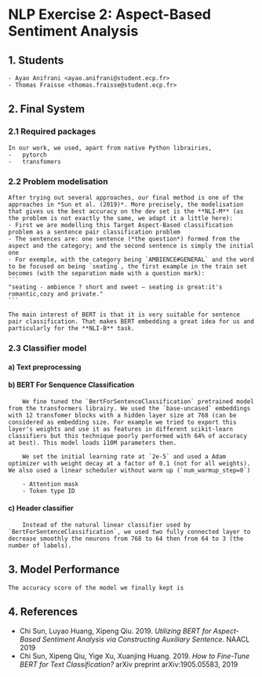 # NLP Exercise 2: Aspect-Based Sentiment Analysis

## 1. Students

	- Ayao Anifrani <ayao.anifrani@student.ecp.fr>
	- Thomas Fraisse <thomas.fraisse@student.ecp.fr>

## 2. Final System

### 2.1 Required packages
	
	In our work, we used, apart from native Python librairies,
	- 	pytorch
	-	transfomers

### 2.2 Problem modelisation
	
	After trying out several approaches, our final method is one of the approaches in *Sun et al. (2019)*. More precisely, the modelisation that gives us the best accuracy on the dev set is the **NLI-M** (as the problem is not exactly the same, we adapt it a little here):
	- First we are modelling this Target Aspect-Based classification problem as a sentence pair classification problem
	- The sentences are: one sentence (*the question*) formed from the aspect and the category; and the second sentence is simply the initial one
	- For exemple, with the category being `AMBIENCE#GENERAL` and the word to be focused on being `seating`, the first example in the train set becomes (with the separation made with a question mark): 
	```
	"seating - ambience ? short and sweet – seating is great:it's romantic,cozy and private."
	```
	
	The main interest of BERT is that it is very suitable for sentence pair classification. That makes BERT embedding a great idea for us and particularly for the **NLI-B** task.

### 2.3 Classifier model

#### a) Text preprocessing

#### b) BERT For Senquence Classification

		We fine tuned the `BertForSentenceClassification` pretrained model from the transformers librairy. We used the `base-uncased` embeddings with 12 transfomer blocks with a hidden layer size at 768 (can be considered as embedding size. For example we tried to export this layer's weights and use it as features in different scikit-learn classifiers but this technique poorly performed with 64% of accuracy at best). This model loads 110M parameters then.
		
		We set the initial learning rate at `2e-5` and used a Adam optimizer with weight decay at a factor of 0.1 (not for all weights). We also used a linear scheduler without warm up (`num_warmup_step=0`)
		
		- Attention mask
		- Token type ID

#### c) Header classifier
		
		Instead of the natural linear classifier used by `BertForSentenceClassification`, we used two fully connected layer to decrease smoothly the neurons from 768 to 64 then from 64 to 3 (the number of labels).

## 3. Model Performance
	
	The accuracy score of the model we finally kept is

## 4. References

-	Chi Sun, Luyao Huang, Xipeng Qiu. 2019. *Utilizing BERT for Aspect-Based Sentiment Analysis via Constructing Auxiliary Sentence*. NAACL 2019
-	Chi Sun, Xipeng Qiu, Yige Xu, Xuanjing Huang. 2019. *How to Fine-Tune BERT for Text Classification?* arXiv preprint arXiv:1905.05583, 2019
